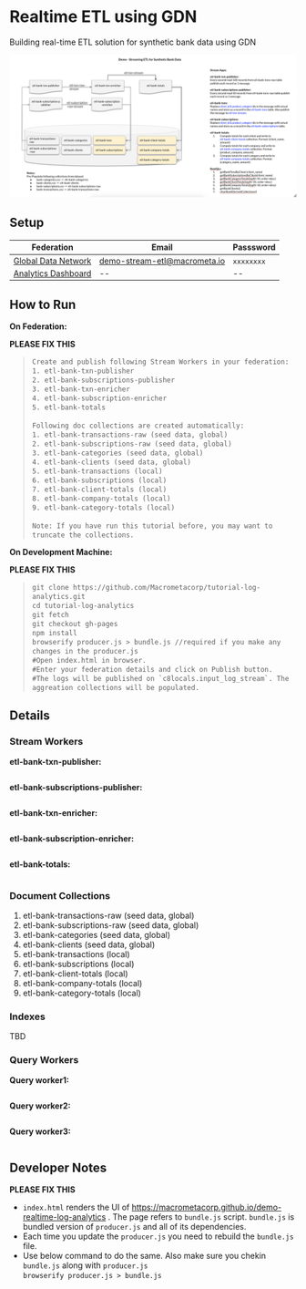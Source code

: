 # Realtime ETL using GDN

Building real-time ETL solution for synthetic bank data using GDN

![realtime-etl.png](realtime-etl.png)

## Setup

| **Federation** | **Email** | **Passsword** |
|------------|----------|--------------|
| [Global Data Network](https://gdn.paas.macrometa.io/) | demo-stream-etl@macrometa.io | `xxxxxxxx`| 
| [Analytics Dashboard](TBD) | -- | -- |


## How to Run

**On Federation:**

**PLEASE FIX THIS**
> ```
> Create and publish following Stream Workers in your federation:
> 1. etl-bank-txn-publisher
> 2. etl-bank-subscriptions-publisher
> 3. etl-bank-txn-enricher
> 4. etl-bank-subscription-enricher
> 5. etl-bank-totals
> 
> Following doc collections are created automatically:
> 1. etl-bank-transactions-raw (seed data, global)
> 2. etl-bank-subscriptions-raw (seed data, global)
> 3. etl-bank-categories (seed data, global)
> 4. etl-bank-clients (seed data, global)
> 5. etl-bank-transactions (local)
> 6. etl-bank-subscriptions (local)
> 7. etl-bank-client-totals (local)
> 8. etl-bank-company-totals (local)
> 9. etl-bank-category-totals (local)
> 
> Note: If you have run this tutorial before, you may want to truncate the collections.
> ```

**On Development Machine:**

**PLEASE FIX THIS**
> ```
> git clone https://github.com/Macrometacorp/tutorial-log-analytics.git
> cd tutorial-log-analytics
> git fetch
> git checkout gh-pages
> npm install
> browserify producer.js > bundle.js //required if you make any changes in the producer.js
> #Open index.html in browser.
> #Enter your federation details and click on Publish button. 
> #The logs will be published on `c8locals.input_log_stream`. The aggreation collections will be populated.
> ```

## Details

### Stream Workers

**etl-bank-txn-publisher:**
```

```

**etl-bank-subscriptions-publisher:**
```

```

**etl-bank-txn-enricher:**
```

```

**etl-bank-subscription-enricher:**
```

```

**etl-bank-totals:**
```

```


### Document Collections

1. etl-bank-transactions-raw (seed data, global)
2. etl-bank-subscriptions-raw (seed data, global)
3. etl-bank-categories (seed data, global)
4. etl-bank-clients (seed data, global)
5. etl-bank-transactions (local)
6. etl-bank-subscriptions (local)
7. etl-bank-client-totals (local)
8. etl-bank-company-totals (local)
9. etl-bank-category-totals (local)

### Indexes

TBD

### Query Workers

**Query worker1:**
```

```

**Query worker2:**
```

```

**Query worker3:**
```

```


## Developer Notes

**PLEASE FIX THIS**

* `index.html` renders the UI of https://macrometacorp.github.io/demo-realtime-log-analytics . The page refers to `bundle.js` script. `bundle.js` is bundled version of `producer.js` and all of its dependencies.
* Each time you update the `producer.js` you need to rebuild the `bundle.js` file.<br/>
* Use below command to do the same. Also make sure you chekin `bundle.js` along with `producer.js`<br/>
`browserify producer.js > bundle.js`



